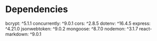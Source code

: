 # Dependencies
bcrypt: ^5.1.1
concurrently: ^9.0.1
cors: ^2.8.5
dotenv: ^16.4.5
express: ^4.21.0
jsonwebtoken: ^9.0.2
mongoose: ^8.7.0
nodemon: ^3.1.7
react-markdown: ^9.0.1
